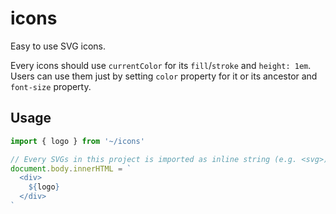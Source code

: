 # icons

Easy to use SVG icons.

Every icons should use `currentColor` for its `fill`/`stroke` and `height: 1em`. Users can use them just by setting `color` property for it or its ancestor and `font-size` property.

## Usage

```js
import { logo } from '~/icons'

// Every SVGs in this project is imported as inline string (e.g. <svg>).
document.body.innerHTML = `
  <div>
    ${logo}
  </div>
`
```
